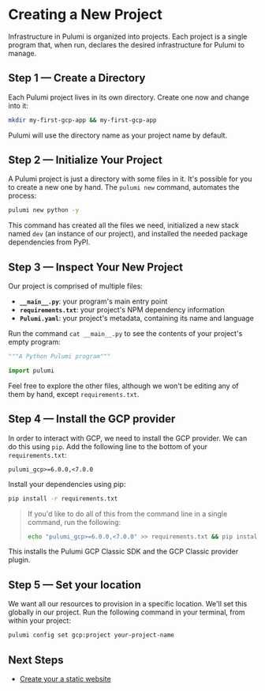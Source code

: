 # Creating a New Project

Infrastructure in Pulumi is organized into projects. Each project is a single program that, when run, declares the desired infrastructure for Pulumi to manage.

## Step 1 &mdash; Create a Directory

Each Pulumi project lives in its own directory. Create one now and change into it:

```bash
mkdir my-first-gcp-app && my-first-gcp-app
```

Pulumi will use the directory name as your project name by default.

## Step 2 &mdash; Initialize Your Project

A Pulumi project is just a directory with some files in it. It's possible for you to create a new one by hand. The `pulumi new` command,  automates the process:

```bash
pulumi new python -y
```

This command has created all the files we need, initialized a new stack named `dev` (an instance of our project), and installed the needed package dependencies from PyPI.

## Step 3 &mdash; Inspect Your New Project

Our project is comprised of multiple files:

* **`__main__.py`**: your program's main entry point
* **`requirements.txt`**: your project's NPM dependency information
* **`Pulumi.yaml`**: your project's metadata, containing its name and language

Run the command `cat __main__.py` to see the contents of your project's empty program:

```python
"""A Python Pulumi program"""

import pulumi
```

Feel free to explore the other files, although we won't be editing any of them by hand, except `requirements.txt`.

## Step 4 &mdash; Install the GCP provider

In order to interact with GCP, we need to install the GCP provider. We can do this using `pip`. Add the following line to the bottom of your `requirements.txt`:

```text
pulumi_gcp>=6.0.0,<7.0.0
```

Install your dependencies using pip:

```bash
pip install -r requirements.txt
```

> If you'd like to do all of this from the command line in a single command, run the following:
>
> ```bash
> echo "pulumi_gcp>=6.0.0,<7.0.0" >> requirements.txt && pip install -r requirements.txt`
> ```

This installs the Pulumi GCP Classic SDK and the GCP Classic provider plugin.

## Step 5 &mdash; Set your location

We want all our resources to provision in a specific location. We'll set this globally in our project. Run the following command in your terminal, from within your project:

```bash
pulumi config set gcp:project your-project-name
```

## Next Steps

* [Create your a static website](../lab-02/README.md)
